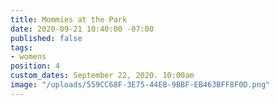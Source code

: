 ```yaml
---
title: Mommies at the Park
date: 2020-09-21 10:40:00 -07:00
published: false
tags:
- womens
position: 4
custom_dates: September 22, 2020. 10:00am
image: "/uploads/559CC68F-3E75-44EB-9BBF-EB463BFF8F0D.png"
---
```


